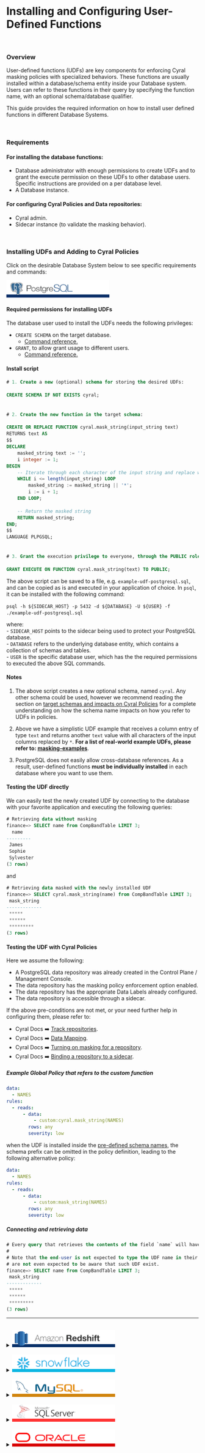 # Installing and Configuring User-Defined Functions


<br>

### Overview

User-defined functions (UDFs) are key components for enforcing Cyral masking policies with specialized behaviors. These functions are usually installed within a database/schema entity inside your Database system. Users can refer to these functions in their query by specifying the function name, with an optional schema/database qualifier. 

This guide provides the required information on how to install user defined functions in different Database Systems.


<br>

### Requirements

#### For installing the database functions:
* Database administrator with enough permissions to create UDFs and to grant the execute permission on these UDFs to other database users. Specific instructions are provided on a per database level.
* A Database instance.
#### For configuring Cyral Policies and Data repositories:
* Cyral admin.
* Sidecar instance (to validate the masking behavior).


<br>

### Installing UDFs and Adding to Cyral Policies

Click on the desirable Database System below to see specific requirements and commands:

<detailsx>
  <summary>
    <picture><img src="../.github/imgs/databases/postgresql-name.png" alt="PostgreSQL" height="45"></picture>
  </summary>



  #### Required permissions for installing UDFs
  The database user used to install the UDFs needs the following privileges:
  * `CREATE SCHEMA` on the target database.
    * [Command reference.](https://www.postgresql.org/docs/current/sql-createschema.html)
  * `GRANT`, to allow grant usage to different users. 
    * [Command reference.](https://www.postgresql.org/docs/current/sql-grant.html)

  #### Install script

```sql
# 1. Create a new (optional) schema for storing the desired UDFs:

CREATE SCHEMA IF NOT EXISTS cyral;


# 2. Create the new function in the target schema:

CREATE OR REPLACE FUNCTION cyral.mask_string(input_string text)
RETURNS text AS
$$
DECLARE
    masked_string text := '';
    i integer := 1;
BEGIN
    -- Iterate through each character of the input string and replace with '*'
    WHILE i <= length(input_string) LOOP
        masked_string := masked_string || '*';
        i := i + 1;
    END LOOP;
    
    -- Return the masked string
    RETURN masked_string;
END;
$$
LANGUAGE PLPGSQL;


# 3. Grant the execution privilege to everyone, through the PUBLIC role

GRANT EXECUTE ON FUNCTION cyral.mask_string(text) TO PUBLIC;
```

The above script can be saved to a file, e.g. `example-udf-postgresql.sql`, and can be copied as is and executed in your application of choice. In `psql`, it can be installed with the following command: <br>

`psql -h ${SIDECAR_HOST} -p 5432 -d ${DATABASE} -U ${USER} -f ./example-udf-postgresql.sql`

where: <br>
    - `SIDECAR_HOST` points to the sidecar being used to protect your PostgreSQL database. <br>
    - `DATABASE` refers to the underlying database entity, which contains a collection of schemas and tables. <br>
    - `USER` is the specific database user, which has the the required permissions to executed the above SQL commands. <br>


#### Notes
 1. The above script creates a new optional schema, named `cyral`. Any other schema could be used, however we recommend reading the section on [target schemas and impacts on Cyral Policies](#add-section) for a complete understanding on how the schema name impacts on how you refer to UDFs in policies.

 2. Above we have a simplistic UDF example that receives a column entry of type `text` and returns another `text` value with all characters of the input columns replaced by `*`.
    **For a list of real-world example UDFs, please refer to: [masking-examples](./masking-examples/)**. <br>


 3. PostgreSQL does not easily allow cross-database references. As a result, user-defined functions **must be individually installed** in each database where you want to use them.




#### Testing the UDF directly
We can easily test the newly created UDF by connecting to the database with your favorite application and executing the following queries:
```SQL
# Retrieving data without masking
finance=> SELECT name from CompBandTable LIMIT 3;
  name   
---------
 James
 Sophie
 Sylvester
(3 rows)
```

and <br>
```SQL
# Retrieving data masked with the newly installed UDF
finance=> SELECT cyral.mask_string(name) from CompBandTable LIMIT 3;
 mask_string 
-------------
 *****
 ******
 *********
(3 rows)

```


#### Testing the UDF with Cyral Policies

Here we assume the following:
  * A PostgreSQL data repository was already created in the Control Plane / Management Console.
  * The data repository has the masking policy enforcement option enabled.
  * The data repository has the appropriate Data Labels already configured.
  * The data repository is accessible through a sidecar.

If the above pre-conditions are not met, or your need further help in configuring them, please refer to:<br>
* Cyral Docs :arrow_right: [Track repositories](https://cyral.com/docs/manage-repositories/repo-track).
* Cyral Docs :arrow_right: [Data Mapping](https://cyral.com/docs/policy/datamap).
* Cyral Docs :arrow_right: [Turning on masking for a repository](https://cyral.com/docs/using-cyral/masking/#turn-on-masking-for-the-repository-in-cyral).
* Cyral Docs :arrow_right: [Binding a repository to a sidecar](https://cyral.com/docs/sidecars/sidecar-bind-repo).

##### Example Global Policy that refers to the custom function

```yaml
data:
  - NAMES
rules:
  - reads:
      - data:
          - custom:cyral.mask_string(NAMES)
        rows: any
        severity: low
```

when the UDF is installed inside the [pre-defined schema names](#to-add), the schema prefix can be omitted in the policy definition, leading to the following alternative policy:

```yaml
data:
  - NAMES
rules:
  - reads:
      - data:
          - custom:mask_string(NAMES)
        rows: any
        severity: low
```

##### Connecting and retrieving data
```sql
# Every query that retrieves the contents of the field `name` will have the result payload masked
#
# Note that the end-user is not expected to type the UDF name in their queries, and in fact, they
# are not even expected to be aware that such UDF exist.
finance=> SELECT name from CompBandTable LIMIT 3;
 mask_string 
-------------
 *****
 ******
 *********
(3 rows)
```

  ---
</details>
<br>




<details>
  <summary>
     <picture><img src="../.github/imgs/databases/redshift-name.png" alt="Redshift" height="45"></picture>
  </summary>

```
    TODO
```

  ---
</details>
<br>



<details>
  <summary>
     <picture><img src="../.github/imgs/databases/snowflake-name.png" alt="Snowflake" height="45"></picture>
  </summary>


```
    TODO
```

  ---
</details>
<br>



<details>
  <summary>
     <picture><img src="../.github/imgs/databases/mysql-name.png" alt="MySQL" height="45"></picture>
  </summary>


```
    TODO
```

  ---
</details>
<br>




<details>
  <summary>
     <picture><img src="../.github/imgs/databases/sqlserver-name.png" alt="SQL Server" height="45"></picture>
  </summary>


```
    TODO
```

  ---
</details>
<br>


<details>
  <summary>
     <picture><img src="../.github/imgs/databases/oracle-name.png" alt="Oracle" height="45"></picture>
  </summary>


```
    TODO
```

  ---
</details>
<br>
